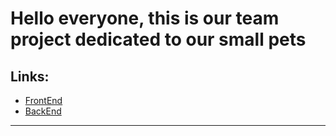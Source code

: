 # Hello everyone, this is our team project dedicated to our small pets

## Links:

- [FrontEnd](https://github.com/valery-chumak/petly-frontend)
- [BackEnd]()

---
